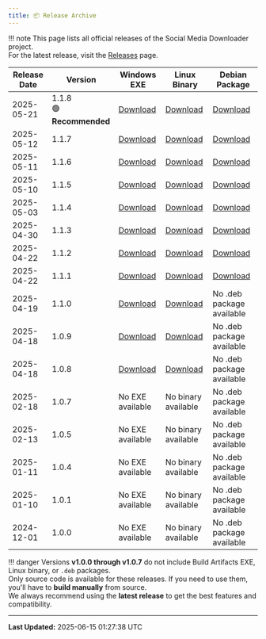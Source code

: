 ```yaml
---
title: 📦 Release Archive
---
```


!!! note
    This page lists all official releases of the Social Media Downloader project.  
    For the latest release, visit the [Releases](https://github.com/nayandas69/Social-Media-Downloader/releases) page.

| Release Date | Version | Windows EXE | Linux Binary | Debian Package |
|--------------|---------|-------------|--------------|----------------|
| 2025-05-21 | 1.1.8 <br>🟢 **Recommended** | [Download](https://github.com/nayandas69/Social-Media-Downloader/releases/download/1.1.8/smd.exe) | [Download](https://github.com/nayandas69/Social-Media-Downloader/releases/download/1.1.8/smd-linux.tar.gz) | [Download](https://github.com/nayandas69/Social-Media-Downloader/releases/download/1.1.8/social-media-downloader_1.1.8_amd64.deb) |
| 2025-05-12 | 1.1.7 | [Download](https://github.com/nayandas69/Social-Media-Downloader/releases/download/1.1.7/smd.exe) | [Download](https://github.com/nayandas69/Social-Media-Downloader/releases/download/1.1.7/smd-linux.tar.gz) | [Download](https://github.com/nayandas69/Social-Media-Downloader/releases/download/1.1.7/social-media-downloader_1.1.7_amd64.deb) |
| 2025-05-11 | 1.1.6 | [Download](https://github.com/nayandas69/Social-Media-Downloader/releases/download/1.1.6/smd.exe) | [Download](https://github.com/nayandas69/Social-Media-Downloader/releases/download/1.1.6/smd-linux.tar.gz) | [Download](https://github.com/nayandas69/Social-Media-Downloader/releases/download/1.1.6/social-media-downloader_1.1.6_amd64.deb) |
| 2025-05-10 | 1.1.5 | [Download](https://github.com/nayandas69/Social-Media-Downloader/releases/download/1.1.5/smd.exe) | [Download](https://github.com/nayandas69/Social-Media-Downloader/releases/download/1.1.5/smd-linux.tar.gz) | [Download](https://github.com/nayandas69/Social-Media-Downloader/releases/download/1.1.5/social-media-downloader_1.1.5_amd64.deb) |
| 2025-05-03 | 1.1.4 | [Download](https://github.com/nayandas69/Social-Media-Downloader/releases/download/1.1.4/smd.exe) | [Download](https://github.com/nayandas69/Social-Media-Downloader/releases/download/1.1.4/smd-linux.tar.gz) | [Download](https://github.com/nayandas69/Social-Media-Downloader/releases/download/1.1.4/social-media-downloader_1.1.4_amd64.deb) |
| 2025-04-30 | 1.1.3 | [Download](https://github.com/nayandas69/Social-Media-Downloader/releases/download/1.1.3/Social.Media.Downloader.exe) | [Download](https://github.com/nayandas69/Social-Media-Downloader/releases/download/1.1.3/smd-linux.tar.gz) | [Download](https://github.com/nayandas69/Social-Media-Downloader/releases/download/1.1.3/social-media-downloader_1.1.3_amd64.deb) |
| 2025-04-22 | 1.1.2 | [Download](https://github.com/nayandas69/Social-Media-Downloader/releases/download/1.1.2/Social.Media.Downloader.exe) | [Download](https://github.com/nayandas69/Social-Media-Downloader/releases/download/1.1.2/smd-linux.tar.gz) | [Download](https://github.com/nayandas69/Social-Media-Downloader/releases/download/1.1.2/social-media-downloader_1.1.2_amd64.deb) |
| 2025-04-22 | 1.1.1 | [Download](https://github.com/nayandas69/Social-Media-Downloader/releases/download/1.1.1/Social.Media.Downloader.exe) | [Download](https://github.com/nayandas69/Social-Media-Downloader/releases/download/1.1.1/smd-linux.tar.gz) | [Download](https://github.com/nayandas69/Social-Media-Downloader/releases/download/1.1.1/social-media-downloader_1.1.1_amd64.deb) |
| 2025-04-19 | 1.1.0 | [Download](https://github.com/nayandas69/Social-Media-Downloader/releases/download/1.1.0/Social.Media.Downloader.exe) | [Download](https://github.com/nayandas69/Social-Media-Downloader/releases/download/1.1.0/smd-linux.tar.gz) | No .deb package available |
| 2025-04-18 | 1.0.9 | [Download](https://github.com/nayandas69/Social-Media-Downloader/releases/download/1.0.9/Social.Media.Downloader.exe) | [Download](https://github.com/nayandas69/Social-Media-Downloader/releases/download/1.0.9/smd-linux.tar.gz) | No .deb package available |
| 2025-04-18 | 1.0.8 | [Download](https://github.com/nayandas69/Social-Media-Downloader/releases/download/1.0.8/Social.Media.Downloader.exe) | [Download](https://github.com/nayandas69/Social-Media-Downloader/releases/download/1.0.8/smd-linux.tar.gz) | No .deb package available |
| 2025-02-18 | 1.0.7 | No EXE available | No binary available | No .deb package available |
| 2025-02-13 | 1.0.5 | No EXE available | No binary available | No .deb package available |
| 2025-01-11 | 1.0.4 | No EXE available | No binary available | No .deb package available |
| 2025-01-10 | 1.0.1 | No EXE available | No binary available | No .deb package available |
| 2024-12-01 | 1.0.0 | No EXE available | No binary available | No .deb package available |

!!! danger
    Versions **v1.0.0 through v1.0.7** do not include Build Artifacts EXE, Linux binary, or `.deb` packages.  
    Only source code is available for these releases. If you need to use them, you'll have to **build manually** from source.  
    We always recommend using the **latest release** to get the best features and compatibility.

---
**Last Updated:** 2025-06-15 01:27:38 UTC

